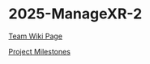 # 2025-ManageXR-2

[Team Wiki Page]([https://github.com/cs210/2025-ManageXR-2/wiki/ManageXR%E2%80%902](https://github.com/cs210/2025-ManageXR-2/wiki))

[Project Milestones](https://github.com/cs210/2025-ManageXR-2/milestones)
